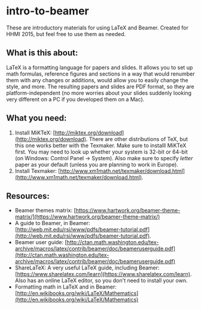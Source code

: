 # intro-to-beamer
These are introductory materials for using LaTeX and Beamer. Created for HHMI 2015, but feel free to use them as needed. 

## What is this about:

LaTeX is a formatting language for papers and slides. It allows you to set up math formulas, reference figures and sections in a way that would renumber them with any changes or additions, would allow you to easily change the style, and more. The resulting papers and slides are PDF format, so they are platform-independent (no more worries about your slides suddenly looking very different on a PC if you developed them on a Mac). 

## What you need:

1. Install MiKTeX: [http://miktex.org/download](http://miktex.org/download). There are other distributions of TeX, but this one works better with the Texmaker. Make sure to installl MiKTeX first. You may need to look up whether your system is 32-bit or 64-bit (on Windows: Control Panel -> System). Also make sure to specify *letter* paper as your default (unless you are planning to work in Europe). 
2. Install Texmaker: [http://www.xm1math.net/texmaker/download.html](http://www.xm1math.net/texmaker/download.html). 

## Resources:

- Beamer themes matrix: [https://www.hartwork.org/beamer-theme-matrix/](https://www.hartwork.org/beamer-theme-matrix/)
- A guide to Beamer, in Beamer: [http://web.mit.edu/rsi/www/pdfs/beamer-tutorial.pdf](http://web.mit.edu/rsi/www/pdfs/beamer-tutorial.pdf).
- Beamer user guide: [http://ctan.math.washington.edu/tex-archive/macros/latex/contrib/beamer/doc/beameruserguide.pdf](http://ctan.math.washington.edu/tex-archive/macros/latex/contrib/beamer/doc/beameruserguide.pdf)
- ShareLaTeX: A very useful LaTeX guide, including Beamer: [https://www.sharelatex.com/learn](https://www.sharelatex.com/learn). Also has an online LaTeX editor, so you don't need to install your own. 
- Formatting math in LaTeX and in Beamer: [http://en.wikibooks.org/wiki/LaTeX/Mathematics](http://en.wikibooks.org/wiki/LaTeX/Mathematics)

